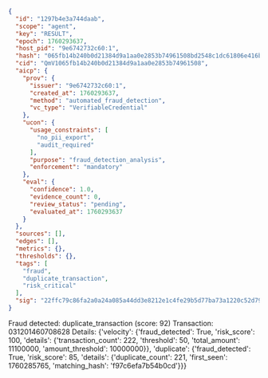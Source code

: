 ```json
{
  "id": "1297b4e3a744daab",
  "scope": "agent",
  "key": "RESULT",
  "epoch": 1760293637,
  "host_pid": "9e6742732c60:1",
  "hash": "065fb14b240b0d21384d9a1aa0e2853b74961508bd2548c1dc61806e416b3f36",
  "cid": "QmV1065fb14b240b0d21384d9a1aa0e2853b74961508",
  "aicp": {
    "prov": {
      "issuer": "9e6742732c60:1",
      "created_at": 1760293637,
      "method": "automated_fraud_detection",
      "vc_type": "VerifiableCredential"
    },
    "ucon": {
      "usage_constraints": [
        "no_pii_export",
        "audit_required"
      ],
      "purpose": "fraud_detection_analysis",
      "enforcement": "mandatory"
    },
    "eval": {
      "confidence": 1.0,
      "evidence_count": 0,
      "review_status": "pending",
      "evaluated_at": 1760293637
    }
  },
  "sources": [],
  "edges": [],
  "metrics": {},
  "thresholds": {},
  "tags": [
    "fraud",
    "duplicate_transaction",
    "risk_critical"
  ],
  "sig": "22ffc79c86fa2a0a24a085a44dd3e8212e1c4fe29b5d77ba73a1220c52d79505"
}
```

Fraud detected: duplicate_transaction (score: 92)
Transaction: 031201460708628
Details: {'velocity': {'fraud_detected': True, 'risk_score': 100, 'details': {'transaction_count': 222, 'threshold': 50, 'total_amount': 11100000, 'amount_threshold': 10000000}}, 'duplicate': {'fraud_detected': True, 'risk_score': 85, 'details': {'duplicate_count': 221, 'first_seen': 1760285765, 'matching_hash': 'f97c6efa7b54b0cd'}}}
